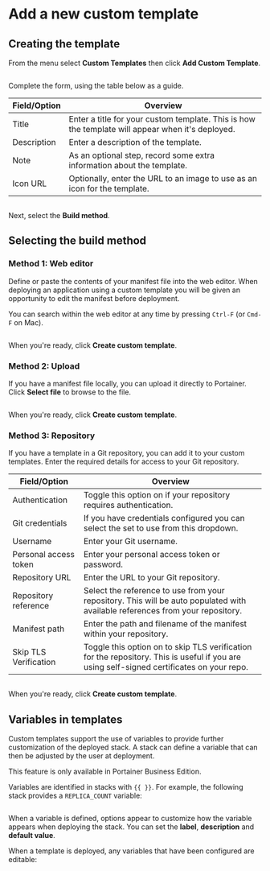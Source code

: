 # Add a new custom template

## Creating the template

From the menu select **Custom Templates** then click **Add Custom Template**.

<figure><img src="../../../.gitbook/assets/2.19-kubernetes-templates-add.gif" alt=""><figcaption></figcaption></figure>

Complete the form, using the table below as a guide.

| Field/Option | Overview                                                                                         |
| ------------ | ------------------------------------------------------------------------------------------------ |
| Title        | Enter a title for your custom template. This is how the template will appear when it's deployed. |
| Description  | Enter a description of the template.                                                             |
| Note         | As an optional step, record some extra information about the template.                           |
| Icon URL     | Optionally, enter the URL to an image to use as an icon for the template.                        |

<figure><img src="../../../.gitbook/assets/2.15-kubernetes_create_custom_template.png" alt=""><figcaption></figcaption></figure>

Next, select the **Build method**.

## Selecting the build method

### Method 1: Web editor

Define or paste the contents of your manifest file into the web editor. When deploying an application using a custom template you will be given an opportunity to edit the manifest before deployment.


You can search within the web editor at any time by pressing `Ctrl-F` (or `Cmd-F` on Mac).




<figure><img src="../../../.gitbook/assets/2.19-kubernetes-templates-add-web.png" alt=""><figcaption></figcaption></figure>

When you're ready, click **Create custom template**.

### Method 2: Upload

If you have a manifest file locally, you can upload it directly to Portainer. Click **Select file** to browse to the file.



<figure><img src="../../../.gitbook/assets/2.19-kubernetes-templates-add-upload.png" alt=""><figcaption></figcaption></figure>

When you're ready, click **Create custom template**.

### Method 3: Repository

If you have a template in a Git repository, you can add it to your custom templates. Enter the required details for access to your Git repository.

| Field/Option          | Overview                                                                                                                                  |
| --------------------- | ----------------------------------------------------------------------------------------------------------------------------------------- |
| Authentication        | Toggle this option on if your repository requires authentication.                                                                         |
| Git credentials       | If you have credentials configured you can select the set to use from this dropdown.                                                      |
| Username              | Enter your Git username.                                                                                                                  |
| Personal access token | Enter your personal access token or password.                                                                                             |
| Repository URL        | Enter the URL to your Git repository.                                                                                                     |
| Repository reference  | Select the reference to use from your repository. This will be auto populated with available references from your repository.             |
| Manifest path         | Enter the path and filename of the manifest within your repository.                                                                       |
| Skip TLS Verification | Toggle this option on to skip TLS verification for the repository. This is useful if you are using self-signed certificates on your repo. |

<figure><img src="../../../.gitbook/assets/2.19-kubernetes-templates-add-git.png" alt=""><figcaption></figcaption></figure>

When you're ready, click **Create custom template**.

## Variables in templates

Custom templates support the use of variables to provide further customization of the deployed stack. A stack can define a variable that can then be adjusted by the user at deployment.


This feature is only available in Portainer Business Edition.


Variables are identified in stacks with `{{ }}`. For example, the following stack provides a `REPLICA_COUNT` variable:

<figure><img src="../../../.gitbook/assets/2.19-kubernetes-templates-add-variables.png" alt=""><figcaption></figcaption></figure>

When a variable is defined, options appear to customize how the variable appears when deploying the stack. You can set the **label**, **description** and **default value**.

When a template is deployed, any variables that have been configured are editable:

<figure><img src="../../../.gitbook/assets/2.19-kubernetes-templates-add-variables-deploy.png" alt=""><figcaption></figcaption></figure>
